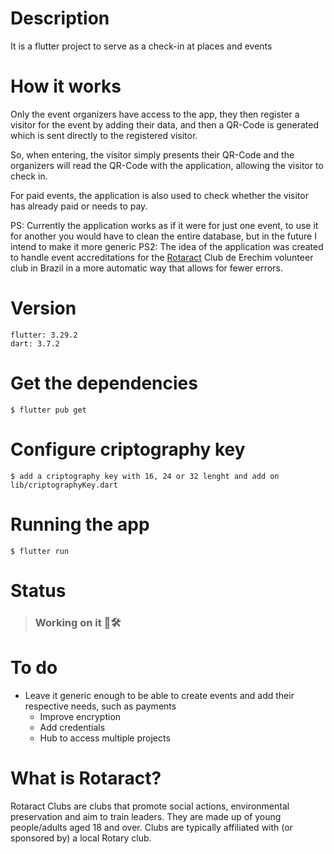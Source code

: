 # Description
It is a flutter project to serve as a check-in at places and events

# How it works
Only the event organizers have access to the app, they then register a visitor for the event by adding their data, and then a QR-Code is generated which is sent directly to the registered visitor.

So, when entering, the visitor simply presents their QR-Code and the organizers will read the QR-Code with the application, allowing the visitor to check in.

For paid events, the application is also used to check whether the visitor has already paid or needs to pay.

PS: Currently the application works as if it were for just one event, to use it for another you would have to clean the entire database, but in the future I intend to make it more generic
PS2: The idea of ​​the application was created to handle event accreditations for the [Rotaract](https://www.rotary.org/en/get-involved/rotaract-clubs) Club de Erechim volunteer club in Brazil in a more automatic way that allows for fewer errors.

# Version
```
flutter: 3.29.2
dart: 3.7.2
```

# Get the dependencies
```
$ flutter pub get
```

# Configure criptography key
```
$ add a criptography key with 16, 24 or 32 lenght and add on lib/criptographyKey.dart
```


# Running the app
```
$ flutter run
```

# Status
> ### Working on it 💪🛠️

# To do
- Leave it generic enough to be able to create events and add their respective needs, such as payments
  - Improve encryption
  - Add credentials
  - Hub to access multiple projects

# What is Rotaract?
Rotaract Clubs are clubs that promote social actions, environmental preservation and aim to train leaders. They are made up of young people/adults aged 18 and over. Clubs are typically affiliated with (or sponsored by) a local Rotary club.
